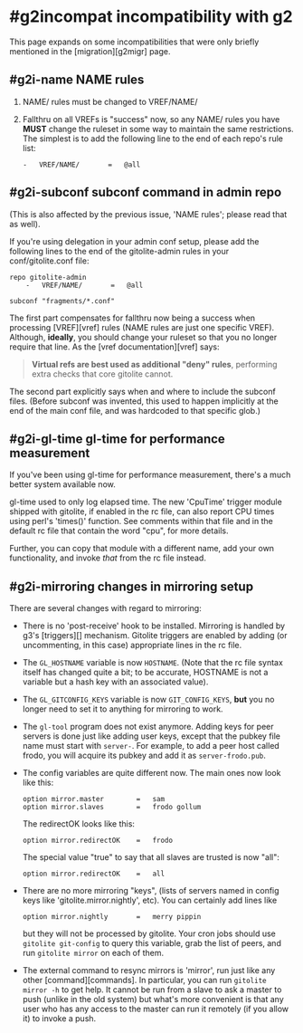 # #g2incompat incompatibility with g2

This page expands on some incompatibilities that were only briefly mentioned
in the [migration][g2migr] page.

## #g2i-name NAME rules

1.  NAME/ rules must be changed to VREF/NAME/

2.  Fallthru on all VREFs is "success" now, so any NAME/ rules you have
    **MUST** change the ruleset in some way to maintain the same restrictions.
    The simplest is to add the following line to the end of each repo's rule
    list:

        -   VREF/NAME/       =   @all

## #g2i-subconf subconf command in admin repo

(This is also affected by the previous issue, 'NAME rules'; please read that
as well).

If you're using delegation in your admin conf setup, please add the following
lines to the end of the gitolite-admin rules in your conf/gitolite.conf file:

    repo gitolite-admin
        -   VREF/NAME/       =   @all

    subconf "fragments/*.conf"

The first part compensates for fallthru now being a success when processing
[VREF][vref] rules (NAME rules are just one specific VREF).  Although,
**ideally**, you should change your ruleset so that you no longer require that
line.  As the [vref documentation][vref] says:

>   **Virtual refs are best used as additional "deny" rules**, performing
>   extra checks that core gitolite cannot.

The second part explicitly says when and where to include the subconf files.
(Before subconf was invented, this used to happen implicitly at the end of the
main conf file, and was hardcoded to that specific glob.)

## #g2i-gl-time gl-time for performance measurement

If you've been using gl-time for performance measurement, there's a much
better system available now.

gl-time used to only log elapsed time.  The new 'CpuTime' trigger module
shipped with gitolite, if enabled in the rc file, can also report CPU times
using perl's 'times()' function.  See comments within that file and in the
default rc file that contain the word "cpu", for more details.

Further, you can copy that module with a different name, add your own
functionality, and invoke *that* from the rc file instead.

## #g2i-mirroring changes in mirroring setup

There are several changes with regard to mirroring:

  * There is no 'post-receive' hook to be installed.  Mirroring is handled by
    g3's [triggers][] mechanism.  Gitolite triggers are enabled by adding (or
    uncommenting, in this case) appropriate lines in the rc file.

  * The `GL_HOSTNAME` variable is now `HOSTNAME`.  (Note that the rc file
    syntax itself has changed quite a bit; to be accurate, HOSTNAME is not a
    variable but a hash key with an associated value).

  * The `GL_GITCONFIG_KEYS` variable is now `GIT_CONFIG_KEYS`, **but** you no
    longer need to set it to anything for mirroring to work.

  * The `gl-tool` program does not exist anymore.  Adding keys for peer
    servers is done just like adding user keys, except that the pubkey file
    name must start with `server-`.  For example, to add a peer host called
    frodo, you will acquire its pubkey and add it as `server-frodo.pub`.

  * The config variables are quite different now.  The main ones now look like
    this:

        option mirror.master        =   sam
        option mirror.slaves        =   frodo gollum

    The redirectOK looks like this:

        option mirror.redirectOK    =   frodo

    The special value "true" to say that all slaves are trusted is now "all":

        option mirror.redirectOK    =   all

  * There are no more mirroring "keys", (lists of servers named in config keys
    like 'gitolite.mirror.nightly', etc).  You can certainly add lines like

        option mirror.nightly       =   merry pippin

    but they will not be processed by gitolite.  Your cron jobs should use
    `gitolite git-config` to query this variable, grab the list of peers, and
    run `gitolite mirror` on each of them.

  * The external command to resync mirrors is 'mirror', run just like any
    other [command][commands].  In particular, you can run `gitolite mirror
    -h` to get help.  It cannot be run from a slave to ask a master to push
    (unlike in the old system) but what's more convenient is that any user who
    has any access to the master can run it remotely (if you allow it) to
    invoke a push.
